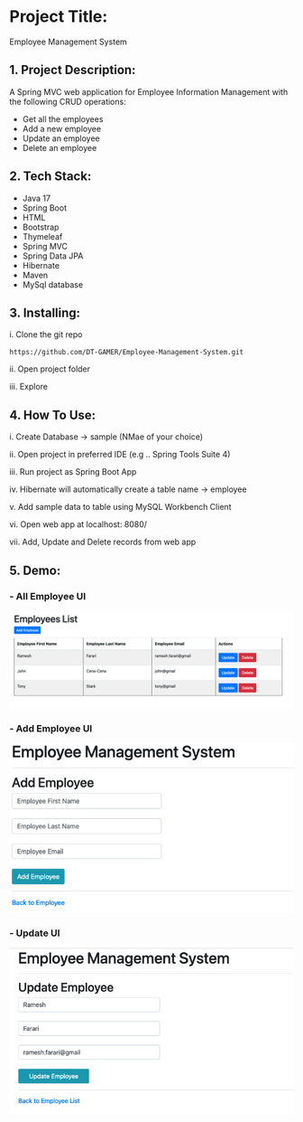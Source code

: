 # Project Title:

Employee Management System

## 1. Project Description:

A Spring MVC web application for Employee Information Management with the following CRUD operations:

- Get all the employees
- Add a new employee
- Update an employee
- Delete an employee



## 2. Tech Stack:

- Java 17
- Spring Boot
- HTML
- Bootstrap
- Thymeleaf
- Spring MVC
- Spring Data JPA
- Hibernate
- Maven 
- MySql database



## 3. Installing:

i. Clone the git repo

```
https://github.com/DT-GAMER/Employee-Management-System.git
```

ii. Open project folder

iii. Explore



## 4. How To Use:

i. Create Database -> sample (NMae of your choice)

ii. Open project in preferred IDE (e.g .. Spring Tools Suite 4) 

iii. Run project as Spring Boot App

iv. Hibernate will automatically create a table name -> employee

v. Add sample data to table using MySQL Workbench Client

vi. Open web app at localhost: 8080/

vii. Add, Update and Delete records from web app 



## 5. Demo:

### - All Employee UI

![This is an image](src/main/java/images/main_creenshot.png)

### - Add Employee UI

![This is an image](src/main/java/images/add_creenshot.png)

### - Update UI

![This is an image](src/main/java/images/update_creenshot.png)

